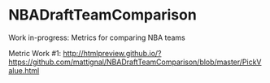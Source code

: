 # NBADraftTeamComparison

Work in-progress: Metrics for comparing NBA teams

Metric Work #1: http://htmlpreview.github.io/?https://github.com/mattignal/NBADraftTeamComparison/blob/master/PickValue.html
